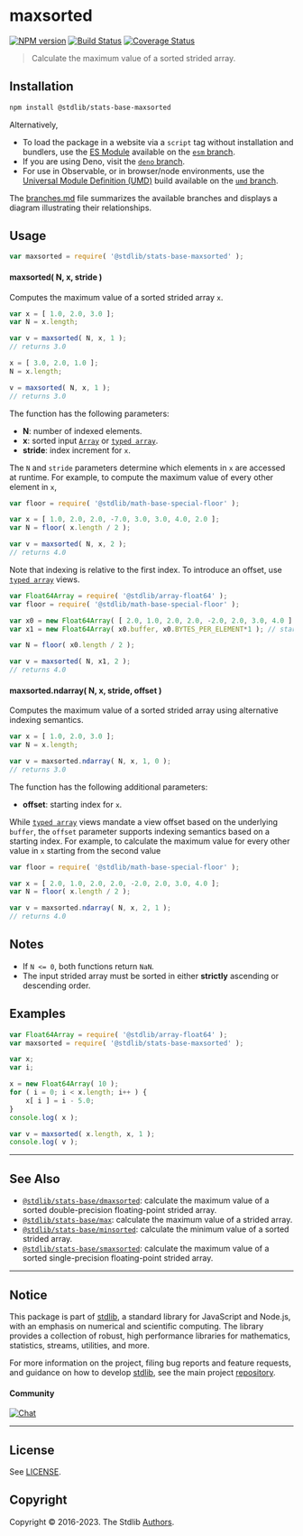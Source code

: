 <!--

@license Apache-2.0

Copyright (c) 2020 The Stdlib Authors.

Licensed under the Apache License, Version 2.0 (the "License");
you may not use this file except in compliance with the License.
You may obtain a copy of the License at

   http://www.apache.org/licenses/LICENSE-2.0

Unless required by applicable law or agreed to in writing, software
distributed under the License is distributed on an "AS IS" BASIS,
WITHOUT WARRANTIES OR CONDITIONS OF ANY KIND, either express or implied.
See the License for the specific language governing permissions and
limitations under the License.

-->

# maxsorted

[![NPM version][npm-image]][npm-url] [![Build Status][test-image]][test-url] [![Coverage Status][coverage-image]][coverage-url] <!-- [![dependencies][dependencies-image]][dependencies-url] -->

> Calculate the maximum value of a sorted strided array.

<section class="intro">

</section>

<!-- /.intro -->

<section class="installation">

## Installation

```bash
npm install @stdlib/stats-base-maxsorted
```

Alternatively,

-   To load the package in a website via a `script` tag without installation and bundlers, use the [ES Module][es-module] available on the [`esm` branch][esm-url].
-   If you are using Deno, visit the [`deno` branch][deno-url].
-   For use in Observable, or in browser/node environments, use the [Universal Module Definition (UMD)][umd] build available on the [`umd` branch][umd-url].

The [branches.md][branches-url] file summarizes the available branches and displays a diagram illustrating their relationships.

</section>

<section class="usage">

## Usage

```javascript
var maxsorted = require( '@stdlib/stats-base-maxsorted' );
```

#### maxsorted( N, x, stride )

Computes the maximum value of a sorted strided array `x`.

```javascript
var x = [ 1.0, 2.0, 3.0 ];
var N = x.length;

var v = maxsorted( N, x, 1 );
// returns 3.0

x = [ 3.0, 2.0, 1.0 ];
N = x.length;

v = maxsorted( N, x, 1 );
// returns 3.0
```

The function has the following parameters:

-   **N**: number of indexed elements.
-   **x**: sorted input [`Array`][mdn-array] or [`typed array`][mdn-typed-array].
-   **stride**: index increment for `x`.

The `N` and `stride` parameters determine which elements in `x` are accessed at runtime. For example, to compute the maximum value of every other element in `x`,

```javascript
var floor = require( '@stdlib/math-base-special-floor' );

var x = [ 1.0, 2.0, 2.0, -7.0, 3.0, 3.0, 4.0, 2.0 ];
var N = floor( x.length / 2 );

var v = maxsorted( N, x, 2 );
// returns 4.0
```

Note that indexing is relative to the first index. To introduce an offset, use [`typed array`][mdn-typed-array] views.

<!-- eslint-disable stdlib/capitalized-comments -->

```javascript
var Float64Array = require( '@stdlib/array-float64' );
var floor = require( '@stdlib/math-base-special-floor' );

var x0 = new Float64Array( [ 2.0, 1.0, 2.0, 2.0, -2.0, 2.0, 3.0, 4.0 ] );
var x1 = new Float64Array( x0.buffer, x0.BYTES_PER_ELEMENT*1 ); // start at 2nd element

var N = floor( x0.length / 2 );

var v = maxsorted( N, x1, 2 );
// returns 4.0
```

#### maxsorted.ndarray( N, x, stride, offset )

Computes the maximum value of a sorted strided array using alternative indexing semantics.

```javascript
var x = [ 1.0, 2.0, 3.0 ];
var N = x.length;

var v = maxsorted.ndarray( N, x, 1, 0 );
// returns 3.0
```

The function has the following additional parameters:

-   **offset**: starting index for `x`.

While [`typed array`][mdn-typed-array] views mandate a view offset based on the underlying `buffer`, the `offset` parameter supports indexing semantics based on a starting index. For example, to calculate the maximum value for every other value in `x` starting from the second value

```javascript
var floor = require( '@stdlib/math-base-special-floor' );

var x = [ 2.0, 1.0, 2.0, 2.0, -2.0, 2.0, 3.0, 4.0 ];
var N = floor( x.length / 2 );

var v = maxsorted.ndarray( N, x, 2, 1 );
// returns 4.0
```

</section>

<!-- /.usage -->

<section class="notes">

## Notes

-   If `N <= 0`, both functions return `NaN`.
-   The input strided array must be sorted in either **strictly** ascending or descending order.

</section>

<!-- /.notes -->

<section class="examples">

## Examples

<!-- eslint no-undef: "error" -->

```javascript
var Float64Array = require( '@stdlib/array-float64' );
var maxsorted = require( '@stdlib/stats-base-maxsorted' );

var x;
var i;

x = new Float64Array( 10 );
for ( i = 0; i < x.length; i++ ) {
    x[ i ] = i - 5.0;
}
console.log( x );

var v = maxsorted( x.length, x, 1 );
console.log( v );
```

</section>

<!-- /.examples -->

<!-- Section for related `stdlib` packages. Do not manually edit this section, as it is automatically populated. -->

<section class="related">

* * *

## See Also

-   <span class="package-name">[`@stdlib/stats-base/dmaxsorted`][@stdlib/stats/base/dmaxsorted]</span><span class="delimiter">: </span><span class="description">calculate the maximum value of a sorted double-precision floating-point strided array.</span>
-   <span class="package-name">[`@stdlib/stats-base/max`][@stdlib/stats/base/max]</span><span class="delimiter">: </span><span class="description">calculate the maximum value of a strided array.</span>
-   <span class="package-name">[`@stdlib/stats-base/minsorted`][@stdlib/stats/base/minsorted]</span><span class="delimiter">: </span><span class="description">calculate the minimum value of a sorted strided array.</span>
-   <span class="package-name">[`@stdlib/stats-base/smaxsorted`][@stdlib/stats/base/smaxsorted]</span><span class="delimiter">: </span><span class="description">calculate the maximum value of a sorted single-precision floating-point strided array.</span>

</section>

<!-- /.related -->

<!-- Section for all links. Make sure to keep an empty line after the `section` element and another before the `/section` close. -->


<section class="main-repo" >

* * *

## Notice

This package is part of [stdlib][stdlib], a standard library for JavaScript and Node.js, with an emphasis on numerical and scientific computing. The library provides a collection of robust, high performance libraries for mathematics, statistics, streams, utilities, and more.

For more information on the project, filing bug reports and feature requests, and guidance on how to develop [stdlib][stdlib], see the main project [repository][stdlib].

#### Community

[![Chat][chat-image]][chat-url]

---

## License

See [LICENSE][stdlib-license].


## Copyright

Copyright &copy; 2016-2023. The Stdlib [Authors][stdlib-authors].

</section>

<!-- /.stdlib -->

<!-- Section for all links. Make sure to keep an empty line after the `section` element and another before the `/section` close. -->

<section class="links">

[npm-image]: http://img.shields.io/npm/v/@stdlib/stats-base-maxsorted.svg
[npm-url]: https://npmjs.org/package/@stdlib/stats-base-maxsorted

[test-image]: https://github.com/stdlib-js/stats-base-maxsorted/actions/workflows/test.yml/badge.svg?branch=main
[test-url]: https://github.com/stdlib-js/stats-base-maxsorted/actions/workflows/test.yml?query=branch:main

[coverage-image]: https://img.shields.io/codecov/c/github/stdlib-js/stats-base-maxsorted/main.svg
[coverage-url]: https://codecov.io/github/stdlib-js/stats-base-maxsorted?branch=main

<!--

[dependencies-image]: https://img.shields.io/david/stdlib-js/stats-base-maxsorted.svg
[dependencies-url]: https://david-dm.org/stdlib-js/stats-base-maxsorted/main

-->

[chat-image]: https://img.shields.io/gitter/room/stdlib-js/stdlib.svg
[chat-url]: https://gitter.im/stdlib-js/stdlib/

[stdlib]: https://github.com/stdlib-js/stdlib

[stdlib-authors]: https://github.com/stdlib-js/stdlib/graphs/contributors

[umd]: https://github.com/umdjs/umd
[es-module]: https://developer.mozilla.org/en-US/docs/Web/JavaScript/Guide/Modules

[deno-url]: https://github.com/stdlib-js/stats-base-maxsorted/tree/deno
[umd-url]: https://github.com/stdlib-js/stats-base-maxsorted/tree/umd
[esm-url]: https://github.com/stdlib-js/stats-base-maxsorted/tree/esm
[branches-url]: https://github.com/stdlib-js/stats-base-maxsorted/blob/main/branches.md

[stdlib-license]: https://raw.githubusercontent.com/stdlib-js/stats-base-maxsorted/main/LICENSE

[mdn-array]: https://developer.mozilla.org/en-US/docs/Web/JavaScript/Reference/Global_Objects/Array

[mdn-typed-array]: https://developer.mozilla.org/en-US/docs/Web/JavaScript/Reference/Global_Objects/TypedArray

<!-- <related-links> -->

[@stdlib/stats/base/dmaxsorted]: https://github.com/stdlib-js/stats-base-dmaxsorted

[@stdlib/stats/base/max]: https://github.com/stdlib-js/stats-base-max

[@stdlib/stats/base/minsorted]: https://github.com/stdlib-js/stats-base-minsorted

[@stdlib/stats/base/smaxsorted]: https://github.com/stdlib-js/stats-base-smaxsorted

<!-- </related-links> -->

</section>

<!-- /.links -->
